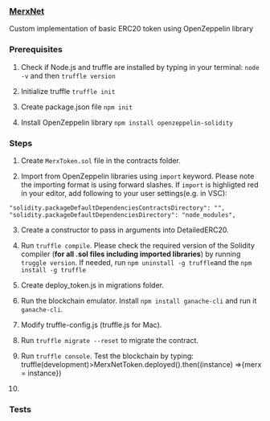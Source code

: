 ### [MerxNet](https://merxnet.com/)
Custom implementation of basic ERC20 token using OpenZeppelin library

### Prerequisites
1. Check if Node.js and truffle are installed by typing in your terminal: `node -v` and then `truffle version`

2. Initialize truffle `truffle init`

3. Create package.json file `npm init`

4. Install OpenZeppelin library `npm install openzeppelin-solidity`

### Steps

1. Create `MerxToken.sol` file in the contracts folder.

2. Import from OpenZeppelin libraries using `import` keyword. Please note the importing format is using forward slashes. 
If `import` is highligted red in your editor, add following to your user settings(e.g. in VSC):
```
"solidity.packageDefaultDependenciesContractsDirectory": "",
"solidity.packageDefaultDependenciesDirectory": "node_modules", 
```

3. Create a constructor to pass in arguments into DetailedERC20.

4. Run `truffle compile`.
Please check the required version of the Solidity compiler (**for all .sol files including imported libraries**) by running `truggle version`.  If needed, run `npm uninstall -g truffle`and the `npm install -g truffle` 

5. Create deploy_token.js in migrations folder. 

6. Run the blockchain emulator. Install `npm install ganache-cli` and run it `ganache-cli`.

7. Modify truffle-config.js (truffle.js for Mac).

8. Run `truffle migrate --reset` to migrate the contract.

9. Run `truffle console`. Test the blockchain by typing:
truffle(development)>MerxNetToken.deployed().then((instance) =>{merx = instance})

10.








### Tests
